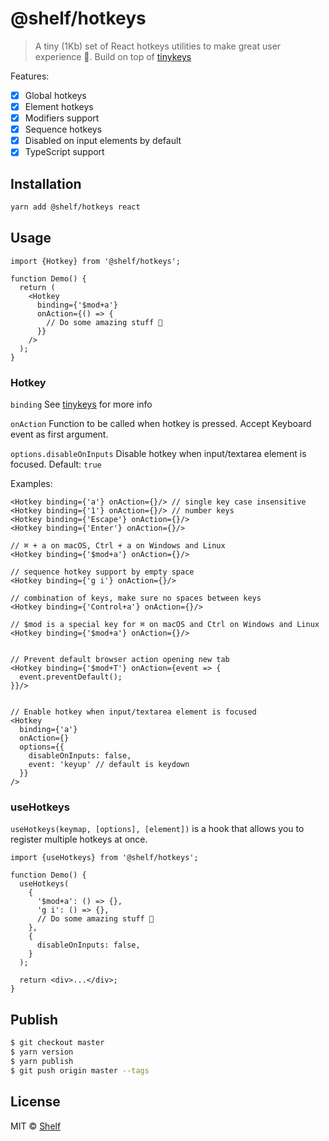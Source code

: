 # @shelf/hotkeys

> A tiny (1Kb) set of React hotkeys utilities to make great user experience 🚀.
> Build on top of [tinykeys](https://github.com/jamiebuilds/tinykeys)

Features:

- [x] Global hotkeys
- [x] Element hotkeys
- [x] Modifiers support
- [x] Sequence hotkeys
- [x] Disabled on input elements by default
- [x] TypeScript support

## Installation

```sh
yarn add @shelf/hotkeys react
```

## Usage

```tsx
import {Hotkey} from '@shelf/hotkeys';

function Demo() {
  return (
    <Hotkey
      binding={'$mod+a'}
      onAction={() => {
        // Do some amazing stuff 🚀
      }}
    />
  );
}
```

### Hotkey

`binding`
See [tinykeys](https://github.com/jamiebuilds/tinykeys/blob/main/README.md#commonly-used-keys-and-codes) for more info

`onAction`
Function to be called when hotkey is pressed. Accept Keyboard event as first argument.

`options.disableOnInputs`
Disable hotkey when input/textarea element is focused. Default: `true`

Examples:

```tsx
<Hotkey binding={'a'} onAction={}/> // single key case insensitive
<Hotkey binding={'1'} onAction={}/> // number keys
<Hotkey binding={'Escape'} onAction={}/>
<Hotkey binding={'Enter'} onAction={}/>

// ⌘ + a on macOS, Ctrl + a on Windows and Linux
<Hotkey binding={'$mod+a'} onAction={}/>

// sequence hotkey support by empty space
<Hotkey binding={'g i'} onAction={}/>

// combination of keys, make sure no spaces between keys
<Hotkey binding={'Control+a'} onAction={}/>

// $mod is a special key for ⌘ on macOS and Ctrl on Windows and Linux
<Hotkey binding={'$mod+a'} onAction={}/>


// Prevent default browser action opening new tab
<Hotkey binding={'$mod+T'} onAction={event => {
  event.preventDefault();
}}/>


// Enable hotkey when input/textarea element is focused
<Hotkey
  binding={'a'}
  onAction={}
  options={{
    disableOnInputs: false,
    event: 'keyup' // default is keydown
  }}
/>
```

### useHotkeys

`useHotkeys(keymap, [options], [element])` is a hook that allows you to register multiple hotkeys at once.

```tsx
import {useHotkeys} from '@shelf/hotkeys';

function Demo() {
  useHotkeys(
    {
      '$mod+a': () => {},
      'g i': () => {},
      // Do some amazing stuff 🚀
    },
    {
      disableOnInputs: false,
    }
  );

  return <div>...</div>;
}
```

## Publish

```sh
$ git checkout master
$ yarn version
$ yarn publish
$ git push origin master --tags
```

## License

MIT © [Shelf](https://shelf.io)
